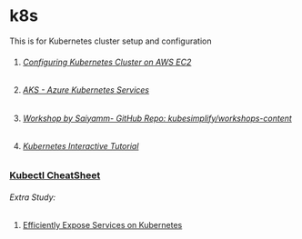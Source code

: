 # k8s
This is for Kubernetes cluster setup and configuration

1. ###### [Configuring Kubernetes Cluster on AWS EC2](AWS_k8s)
2. ###### [AKS - Azure Kubernetes Services](AKS)
3. ###### [Workshop by Saiyamm- GitHub Repo: kubesimplify/workshops-content](https://github.com/kubesimplify/workshops-content)
4. ###### [Kubernetes Interactive Tutorial](https://kubernetes.io/docs/tutorials/kubernetes-basics/create-cluster/)

### [Kubectl CheatSheet](https://kubernetes.io/docs/reference/kubectl/cheatsheet/)
###### Extra Study: 
1. [Efficiently Expose Services on Kubernetes](https://medium.com/stakater/efficiently-expose-services-on-kubernetes-494a80f88aad)

